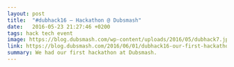 ```yaml
---
layout: post
title:  "#dubhack16 – Hackathon @ Dubsmash"
date:   2016-05-23 21:27:46 +0200
tags: hack tech event
image: https://blog.dubsmash.com/wp-content/uploads/2016/05/dubhack7.jpg
link: https://blog.dubsmash.com/2016/06/01/dubhack16-our-first-hackathon-at-dubsmash-hq/
summary: We had our first hackathon at Dubsmash.   
---
```

